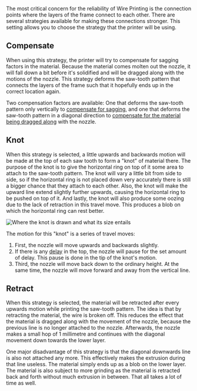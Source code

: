 The most critical concern for the reliability of Wire Printing is the connection points where the layers of the frame connect to each other. There are several strategies available for making these connections stronger. This setting allows you to choose the strategy that the printer will be using.

Compensate
----
When using this strategy, the printer will try to compensate for sagging factors in the material. Because the material comes molten out the nozzle, it will fall down a bit before it's solidified and will be dragged along with the motions of the nozzle. This strategy deforms the saw-tooth pattern that connects the layers of the frame such that it hopefully ends up in the correct location again.

Two compensation factors are available: One that deforms the saw-tooth pattern only vertically to [compensate for sagging](wireframe_fall_down.md), and one that deforms the saw-tooth pattern in a diagonal direction to [compensate for the material being dragged along](wireframe_drag_along.md) with the nozzle.

Knot
----
When this strategy is selected, a little upwards and backwards motion will be made at the top of each saw tooth to form a "knot" of material there. The purpose of the knot is to give the horizontal ring on top of it some area to attach to the saw-tooth pattern. The knot will vary a little bit from side to side, so if the horizontal ring is not placed down very accurately there is still a bigger chance that they attach to each other. Also, the knot will make the upward line extend slightly further upwards, causing the horizontal ring to be pushed on top of it. And lastly, the knot will also produce some oozing due to the lack of retraction in this travel move. This produces a blob on which the horizontal ring can rest better.

![Where the knot is drawn and what its size entails](../../../articles/images/wireframe_top_jump.svg)

The motion for this "knot" is a series of travel moves:
1. First, the nozzle will move upwards and backwards slightly.
2. If there is any [delay](wireframe_top_delay.md) in the top, the nozzle will pause for the set amount of delay. This pause is done in the tip of the knot's motion.
3. Third, the nozzle will move back down to the ordinary height. At the same time, the nozzle will move forward and away from the vertical line.

Retract
----
When this strategy is selected, the material will be retracted after every upwards motion while printing the saw-tooth pattern. The idea is that by retracting the material, the wire is broken off. This reduces the effect that the material is dragged along with the movement of the nozzle, because the previous line is no longer attached to the nozzle. Afterwards, the nozzle makes a small hop of 1 millimetre and continues with the diagonal movement down towards the lower layer.

One major disadvantage of this strategy is that the diagonal downwards line is also not attached any more. This effectively makes the extrusion during that line useless. The material simply ends up as a blob on the lower layer. The material is also subject to more grinding as the material is retracted back and forth without much extrusion in between. That all takes a lot of time as well.